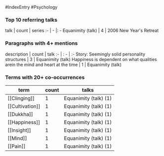 #IndexEntry #Psychology

### Top 10 referring talks
talk | count | series
:- | - |: -
<a data-href="Equanimity (talk)" class="internal-link">Equanimity (talk)</a> | 4 | <a data-href="2006 New Year's Retreat" class="internal-link">2006 New Year&#x27;s Retreat</a>

### Paragraphs with 4+ mentions
description | count | talk
:- | : - | :-
<a aria-label-position="top" aria-label="Equanimity (talk) > Story Seemingly solid personality structures" data-href="Equanimity (talk)#Story Seemingly solid personality structures" class="internal-link">Story: Seemingly solid personality structures</a> | 3 | <a data-href="Equanimity (talk)" class="internal-link">Equanimity (talk)</a>
<a aria-label-position="top" aria-label="Equanimity (talk) > Happiness is dependent on what qualities arein the mind and heart at the time" data-href="Equanimity (talk)#Happiness is dependent on what qualities arein the mind and heart at the time" class="internal-link">Happiness is dependent on what qualities arein the mind and heart at the time</a> | 1 | <a data-href="Equanimity (talk)" class="internal-link">Equanimity (talk)</a>

### Terms with 20+ co-occurrences
term | count | talks
-|-|-
[[Clinging]] | 1 | <span class="counts"><a data-href="Equanimity (talk)" class="internal-link">Equanimity (talk)</a> (1)</span> 
[[Cultivation]] | 1 | <span class="counts"><a data-href="Equanimity (talk)" class="internal-link">Equanimity (talk)</a> (1)</span> 
[[Dukkha]] | 1 | <span class="counts"><a data-href="Equanimity (talk)" class="internal-link">Equanimity (talk)</a> (1)</span> 
[[Happiness]] | 1 | <span class="counts"><a data-href="Equanimity (talk)" class="internal-link">Equanimity (talk)</a> (1)</span> 
[[Insight]] | 1 | <span class="counts"><a data-href="Equanimity (talk)" class="internal-link">Equanimity (talk)</a> (1)</span> 
[[Mind]] | 1 | <span class="counts"><a data-href="Equanimity (talk)" class="internal-link">Equanimity (talk)</a> (1)</span> 
[[Pain]] | 1 | <span class="counts"><a data-href="Equanimity (talk)" class="internal-link">Equanimity (talk)</a> (1)</span> 

